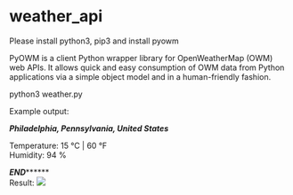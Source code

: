 # weather_api

Please install python3, pip3 and install pyowm 

PyOWM is a client Python wrapper library for OpenWeatherMap (OWM) web APIs. It allows quick and easy consumption of OWM data from Python applications via a simple object model and in a human-friendly fashion.

python3 weather.py

Example output:

*********Philadelphia, Pennsylvania, United States*********  

Temperature: 15 °C | 60 °F  
Humidity: 94 %  

*************************END*******************************  
Result:
![](result.gif)